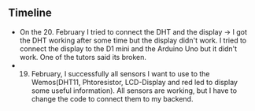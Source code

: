 ## Timeline
- On the 20. February I tried to connect the DHT and the display -> I got the DHT working after some time but the display didn't work. I tried to connect the display to the D1 mini and the Arduino Uno but it didn't work. One of the tutors said its broken.
- 19. February, I successfully all sensors I want to use to the Wemos(DHT11, Phtoresistor, LCD-Display and red led to display some useful information). All sensors are working, but I have to change the code to connect them to my backend.